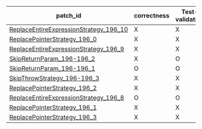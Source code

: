  | patch_id |correctness |Test-validation |NPEX-validation |
 |--- | --- | --- | --- | 
 | [ReplaceEntireExpressionStrategy_196_10](./patches/ReplaceEntireExpressionStrategy_196_10/patch.java#L212) | X | X | X | 
 | [ReplacePointerStrategy_196_0](./patches/ReplacePointerStrategy_196_0/patch.java#L212) | X | X | X | 
 | [ReplaceEntireExpressionStrategy_196_9](./patches/ReplaceEntireExpressionStrategy_196_9/patch.java#L212) | X | X | X | 
 | [SkipReturnParam_196-196_2](./patches/SkipReturnParam_196-196_2/patch.java#L212) | X | O | X | 
 | [SkipReturnParam_196-196_1](./patches/SkipReturnParam_196-196_1/patch.java#L212) | O | O | O | 
 | [SkipThrowStrategy_196-196_3](./patches/SkipThrowStrategy_196-196_3/patch.java#L212) | X | X | X | 
 | [ReplacePointerStrategy_196_2](./patches/ReplacePointerStrategy_196_2/patch.java#L212) | X | X | X | 
 | [ReplaceEntireExpressionStrategy_196_8](./patches/ReplaceEntireExpressionStrategy_196_8/patch.java#L212) | O | O | X | 
 | [ReplacePointerStrategy_196_1](./patches/ReplacePointerStrategy_196_1/patch.java#L212) | X | X | X | 
 | [ReplacePointerStrategy_196_3](./patches/ReplacePointerStrategy_196_3/patch.java#L212) | X | X | X | 
